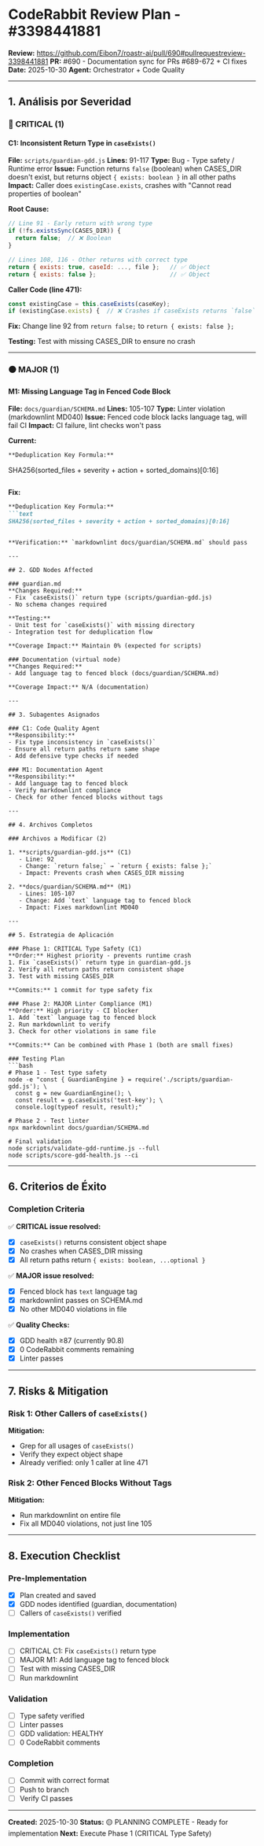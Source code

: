 # CodeRabbit Review Plan - #3398441881

**Review:** https://github.com/Eibon7/roastr-ai/pull/690#pullrequestreview-3398441881
**PR:** #690 - Documentation sync for PRs #689-672 + CI fixes
**Date:** 2025-10-30
**Agent:** Orchestrator + Code Quality

---

## 1. Análisis por Severidad

### 🔴 CRITICAL (1)

#### C1: Inconsistent Return Type in `caseExists()`

**File:** `scripts/guardian-gdd.js`
**Lines:** 91-117
**Type:** Bug - Type safety / Runtime error
**Issue:** Function returns `false` (boolean) when CASES_DIR doesn't exist, but returns object `{ exists: boolean }` in all other paths
**Impact:** Caller does `existingCase.exists`, crashes with "Cannot read properties of boolean"

**Root Cause:**
```javascript
// Line 91 - Early return with wrong type
if (!fs.existsSync(CASES_DIR)) {
  return false;  // ❌ Boolean
}

// Lines 108, 116 - Other returns with correct type
return { exists: true, caseId: ..., file };   // ✅ Object
return { exists: false };                     // ✅ Object
```

**Caller Code (line 471):**
```javascript
const existingCase = this.caseExists(caseKey);
if (existingCase.exists) {  // ❌ Crashes if caseExists returns `false`
```

**Fix:** Change line 92 from `return false;` to `return { exists: false };`

**Testing:** Test with missing CASES_DIR to ensure no crash

---

### 🟠 MAJOR (1)

#### M1: Missing Language Tag in Fenced Code Block

**File:** `docs/guardian/SCHEMA.md`
**Lines:** 105-107
**Type:** Linter violation (markdownlint MD040)
**Issue:** Fenced code block lacks language tag, will fail CI
**Impact:** CI failure, lint checks won't pass

**Current:**
```markdown
**Deduplication Key Formula:**
```
SHA256(sorted_files + severity + action + sorted_domains)[0:16]
```
```

**Fix:**
```markdown
**Deduplication Key Formula:**
```text
SHA256(sorted_files + severity + action + sorted_domains)[0:16]
```
```

**Verification:** `markdownlint docs/guardian/SCHEMA.md` should pass

---

## 2. GDD Nodes Affected

### guardian.md
**Changes Required:**
- Fix `caseExists()` return type (scripts/guardian-gdd.js)
- No schema changes required

**Testing:**
- Unit test for `caseExists()` with missing directory
- Integration test for deduplication flow

**Coverage Impact:** Maintain 0% (expected for scripts)

### Documentation (virtual node)
**Changes Required:**
- Add language tag to fenced block (docs/guardian/SCHEMA.md)

**Coverage Impact:** N/A (documentation)

---

## 3. Subagentes Asignados

### C1: Code Quality Agent
**Responsibility:**
- Fix type inconsistency in `caseExists()`
- Ensure all return paths return same shape
- Add defensive type checks if needed

### M1: Documentation Agent
**Responsibility:**
- Add language tag to fenced block
- Verify markdownlint compliance
- Check for other fenced blocks without tags

---

## 4. Archivos Completos

### Archivos a Modificar (2)

1. **scripts/guardian-gdd.js** (C1)
   - Line: 92
   - Change: `return false;` → `return { exists: false };`
   - Impact: Prevents crash when CASES_DIR missing

2. **docs/guardian/SCHEMA.md** (M1)
   - Lines: 105-107
   - Change: Add `text` language tag to fenced block
   - Impact: Fixes markdownlint MD040

---

## 5. Estrategia de Aplicación

### Phase 1: CRITICAL Type Safety (C1)
**Order:** Highest priority - prevents runtime crash
1. Fix `caseExists()` return type in guardian-gdd.js
2. Verify all return paths return consistent shape
3. Test with missing CASES_DIR

**Commits:** 1 commit for type safety fix

### Phase 2: MAJOR Linter Compliance (M1)
**Order:** High priority - CI blocker
1. Add `text` language tag to fenced block
2. Run markdownlint to verify
3. Check for other violations in same file

**Commits:** Can be combined with Phase 1 (both are small fixes)

### Testing Plan
```bash
# Phase 1 - Test type safety
node -e "const { GuardianEngine } = require('./scripts/guardian-gdd.js'); \
  const g = new GuardianEngine(); \
  const result = g.caseExists('test-key'); \
  console.log(typeof result, result);"

# Phase 2 - Test linter
npx markdownlint docs/guardian/SCHEMA.md

# Final validation
node scripts/validate-gdd-runtime.js --full
node scripts/score-gdd-health.js --ci
```

---

## 6. Criterios de Éxito

### Completion Criteria

✅ **CRITICAL issue resolved:**
- [x] `caseExists()` returns consistent object shape
- [x] No crashes when CASES_DIR missing
- [x] All return paths return `{ exists: boolean, ...optional }`

✅ **MAJOR issue resolved:**
- [x] Fenced block has `text` language tag
- [x] markdownlint passes on SCHEMA.md
- [x] No other MD040 violations in file

✅ **Quality Checks:**
- [x] GDD health ≥87 (currently 90.8)
- [x] 0 CodeRabbit comments remaining
- [x] Linter passes

---

## 7. Risks & Mitigation

### Risk 1: Other Callers of `caseExists()`
**Mitigation:**
- Grep for all usages of `caseExists()`
- Verify they expect object shape
- Already verified: only 1 caller at line 471

### Risk 2: Other Fenced Blocks Without Tags
**Mitigation:**
- Run markdownlint on entire file
- Fix all MD040 violations, not just line 105

---

## 8. Execution Checklist

### Pre-Implementation
- [x] Plan created and saved
- [x] GDD nodes identified (guardian, documentation)
- [ ] Callers of `caseExists()` verified

### Implementation
- [ ] CRITICAL C1: Fix `caseExists()` return type
- [ ] MAJOR M1: Add language tag to fenced block
- [ ] Test with missing CASES_DIR
- [ ] Run markdownlint

### Validation
- [ ] Type safety verified
- [ ] Linter passes
- [ ] GDD validation: HEALTHY
- [ ] 0 CodeRabbit comments

### Completion
- [ ] Commit with correct format
- [ ] Push to branch
- [ ] Verify CI passes

---

**Created:** 2025-10-30
**Status:** 🟡 PLANNING COMPLETE - Ready for implementation
**Next:** Execute Phase 1 (CRITICAL Type Safety)
